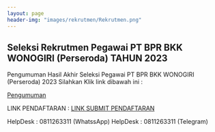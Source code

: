 ```yaml
---
layout: page
header-img: "images/rekrutmen/Rekrutmen.png"
---
```

## Seleksi Rekrutmen Pegawai PT BPR BKK WONOGIRI (Perseroda) TAHUN 2023


Pengumuman Hasil Akhir Seleksi Pegawai PT BPR BKK WONOGIRI (Perseroda) 2023 Silahkan Klik link dibawah ini :

<a href="/rekrutmen/Pengumuman/PENGUMUMAN REKRUTMEN PEGAWAI 2023.pdf" class="buynow btn btn-inverse btn-inverse-primary">Pengumuman </a>
<div class="btn--wrapper">

LINK PENDAFTARAN : 
<a href="https://bit.ly/lamaran_pegawai_bkk_2023" class="buynow btn btn-inverse btn-inverse-primary">LINK SUBMIT PENDAFTARAN </a>
<div class="btn--wrapper">

HelpDesk : 0811263311 (WhatssApp)
HelpDesk : 0811263311 (Telegram)